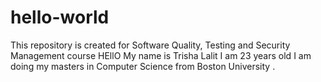 # hello-world
This repository is created for Software Quality, Testing and Security Management course 
HEllO 
My name is Trisha Lalit 
I am 23 years old 
I am doing my masters in Computer Science from Boston University .
